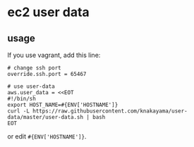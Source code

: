 ec2 user data
=============

## usage

If you use vagrant, add this line:

```shell
# change ssh port
override.ssh.port = 65467

# use user-data
aws.user_data = <<EOT
#!/bin/sh
export HOST_NAME=#{ENV['HOSTNAME']}
curl -L https://raw.githubusercontent.com/knakayama/user-data/master/user-data.sh | bash
EOT
```

or edit `#{ENV['HOSTNAME']}`.

